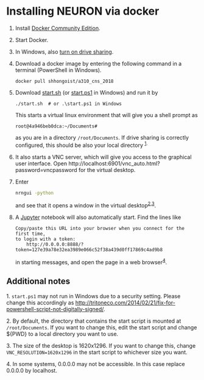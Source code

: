 # Installing NEURON via docker

1. Install [Docker Community Edition](https://www.docker.com/community-edition).

2. Start Docker.

3. In Windows, also [turn on drive sharing](https://rominirani.com/docker-on-windows-mounting-host-directories-d96f3f056a2c#.w4v0e42tn).

4. Download a docker image by entering the following command in a terminal (PowerShell in Windows).

   ```shell
   docker pull shhongoist/a310_cns_2018
   ```

5. Download [start.sh](https://raw.githubusercontent.com/CNS-OIST/a310_cns_2018/master/docker/start.sh) (or [start.ps1](https://raw.githubusercontent.com/CNS-OIST/a310_cns_2018/master/docker/start.ps1) in Windows) and run it by

   ~~~shell
   ./start.sh  # or .\start.ps1 in Windows
   ~~~
   This starts a virtual linux environment that will give you a shell prompt as 

   ```
   root@4a946beb0dca:~/Documents#
   ```

   as you are in a directory `/root/Documents`. If drive sharing is correctly configured, this should be also your local directory <sup>[1](#myfootnote0). 

6. It also starts a VNC server, which will give you access to the graphical user interface. Open http://localhost:6901/vnc_auto.html?password=vncpassword for the virtual desktop.

7. Enter

   ~~~bash
   nrngui -python
   ~~~


   and see that it opens a window in the virtual desktop<sup>[2](#myfootnote1),[3](#myfootnote2)</sup>.

8. A [Jupyter](http://jupyter.org) notebook will also automatically start. Find the lines like

   ```text
   Copy/paste this URL into your browser when you connect for the first time,
   to login with a token:
       http://0.0.0.0:8888/?token=127e39a78e32ea3989e066c52f38a439d0ff17869c4ad9b8
   ```

   in starting messages, and open the page in a web browser<sup>[4](#myfootnote3)</sup>.




## Additional notes

<a name="myfootnote0">1</a>. `start.ps1` may not run in Windows due to a security setting. Please change this accordingly as http://tritoneco.com/2014/02/21/fix-for-powershell-script-not-digitally-signed/.

<a name="myfootnote1">2</a>. By default, the directory that contains the start script is mounted at `/root/Documents`. If you want to change this, edit the start script and change ${PWD} to a local directory you want to use.

<a name="myfootnote2">3</a>. The size of the desktop is 1620x1296. If you want to change this, change `VNC_RESOLUTION=1620x1296` in the start script to whichever size you want.

<a name="myfootnote3">4</a>. In some systems, 0.0.0.0 may not be accessible. In this case replace 0.0.0.0 by localhost.

